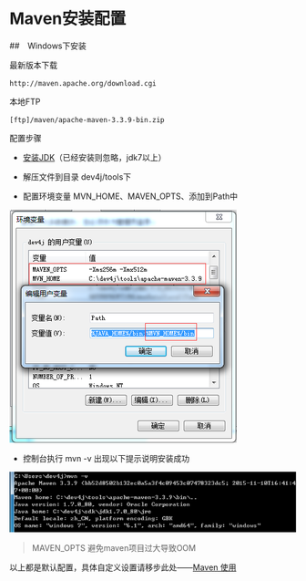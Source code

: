 # Maven安装配置

##　Windows下安装

最新版本下载
```
http://maven.apache.org/download.cgi
```
本地FTP
```
[ftp]/maven/apache-maven-3.3.9-bin.zip
```

配置步骤

* [安装JDK](/cn/install/install_jdk.md)（已经安装则忽略，jdk7以上）

* 解压文件到目录 dev4j/tools下

* 配置环境变量 MVN_HOME、MAVEN_OPTS、添加到Path中

![](/cn/install/images/dev4j_mvn_home.png)

* 控制台执行 mvn -v 出现以下提示说明安装成功

![](/cn/install/images/dev4j_mvn_home_version.png)

> MAVEN_OPTS 避免maven项目过大导致OOM

以上都是默认配置，具体自定义设置请移步此处——[Maven 使用](/cn/usage/useage_maven.md)